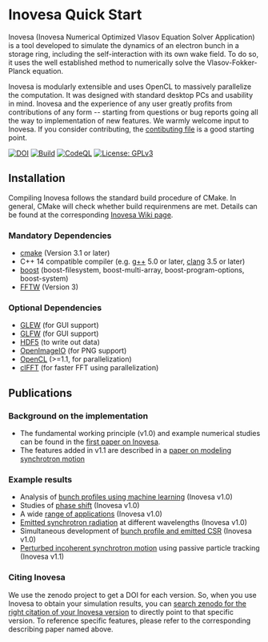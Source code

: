 Inovesa Quick Start
===================
Inovesa (Inovesa Numerical Optimized Vlasov Equation Solver Application) is
a tool developed to simulate the dynamics of an electron bunch in a storage
ring, including the self-interaction with its own wake field.
To do so, it  uses the well established method to numerically solve the
Vlasov-Fokker-Planck equation.

Inovesa is modularly extensible and uses OpenCL to massively parallelize the
computation. It was designed with standard desktop PCs and usability in mind.
Inovesa and the experience of any user greatly profits from contributions of
any form -- starting from questions or bug reports going all the way to
implementation of new features. We warmly welcome input to Inovesa.
If you consider contributing, the [contibuting file](CONTRIBUTING.md)
is a good starting point.

[![DOI](https://zenodo.org/badge/73905339.svg)](https://zenodo.org/badge/latestdoi/73905339)
[![Build](https://github.com/Inovesa/Inovesa/actions/workflows/build-test.yaml/badge.svg?branch=master)](https://github.com/Inovesa/Inovesa/actions/workflows/build-test.yaml)
[![CodeQL](https://github.com/Inovesa/Inovesa/actions/workflows/codeql.yml/badge.svg?branch=master)](https://github.com/Inovesa/Inovesa/actions/workflows/codeql.yml)
[![License: GPLv3](https://img.shields.io/github/license/Inovesa/Inovesa.svg)](https://github.com/Inovesa/Inovesa/blob/master/LICENSE)

Installation
------------
Compiling Inovesa follows the standard build procedure of CMake.
In general, CMake will check whether build requirenmens are met.
Details can be found at the corresponding [Inovesa Wiki page](https://github.com/Inovesa/Inovesa/wiki/Installation).

### Mandatory Dependencies
*   [cmake](https://cmake.org/) (Version 3.1 or later)
*   C++ 14 compatible compiler (e.g. [g++](https://gcc.gnu.org/) 5.0 or later, [clang](http://clang.llvm.org/) 3.5 or later)
*   [boost](http://www.boost.org/) (boost-filesystem, boost-multi-array, boost-program-options, boost-system)
*   [FFTW](http://fftw.org/) (Version 3)

### Optional Dependencies
*   [GLEW](https://www.opengl.org/sdk/libs/GLEW/) (for GUI support)
*   [GLFW](http://www.glfw.org/) (for GUI support)
*   [HDF5](https://www.hdfgroup.org/downloads/hdf5/) (to write out data)
*   [OpenImageIO](http://www.openimageio.org) (for PNG support)
*   [OpenCL](https://www.khronos.org/opencl/) (>=1.1, for parallelization)
*   [clFFT](https://github.com/clMathLibraries/clFFT) (for faster FFT using parallelization)

Publications
------------
### Background on the implementation
*   The fundamental working principle (v1.0) and example numerical studies can be found in the [first paper on Inovesa][1].
*   The features added in v1.1 are described in a [paper on modeling synchrotron motion][2]

### Example results
*   Analysis of [bunch profiles using machine learning][3] (Inovesa v1.0)
*   Studies of [phase shift][4] (Inovesa v1.0)
*   A wide [range of applications][5] (Inovesa v1.0)
*   [Emitted synchrotron radiation][6] at different wavelengths (Inovesa v1.0)
*   Simultaneous development of [bunch profile and emitted CSR][7] (Inovesa v1.0)
*   [Perturbed incoherent synchrotron motion][8] using passive particle tracking (Inovesa v1.1)

### Citing Inovesa
We use the zenodo project to get a DOI for each version. So, when you use
Inovesa to obtain your simulation results, you can
[search zenodo for the right citation of your Inovesa version](https://zenodo.org/search?page=1&size=20&q=conceptrecid:597356&all_versions&sort=-version)
to directly point to that specific version.
To reference specific features, please refer to the corresponding describing paper named above.

[1]: https://journals.aps.org/prab/abstract/10.1103/PhysRevAccelBeams.20.030704 "Parallelized Vlasov-Fokker-Planck solver for desktop personal computers"
[2]: http://iopscience.iop.org/article/10.1088/1742-6596/1067/6/062025/meta "Elaborated Modeling of Synchrotron Motion in Vlasov-Fokker-Planck Solvers"
[3]: https://doi.org/10.18429/JACoW-IPAC2018-THPAK030 "Studies of Longitudinal Dynamics in the Micro-Bunching Instability Using Machine Learning"
[4]: https://doi.org/10.18429/JACoW-IPAC2018-WEPAL028 "Study of the Influence of the CSR Impedance on the Synchronous Phase Shift at KARA"
[5]: https://doi.org/10.5445/ir/1000084466 "Simulation and measurement of the dynamics of ultra-short electron bunch profiles for the generation of coherent THz radiation"
[6]: https://doi.org/10.1103/PhysRevAccelBeams.21.110705 "Continuous bunch-by-bunch spectroscopic investigation of the microbunching instability"
[7]: https://www.nature.com/articles/s41598-019-45024-2 "From self-organization in relativistic electron bunches to coherent synchrotron light: observation using a photonic time-stretch digitizer"
[8]: https://doi.org/10.18429/JACoW-IPAC2019-MOPGW018 "Perturbation of Synchrotron Motion in the Micro-Bunching Instability"
